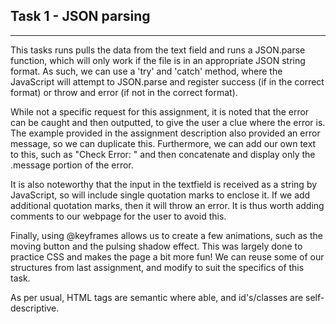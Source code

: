 ## Task 1 - JSON parsing
---

This tasks runs pulls the data from the text field and runs a JSON.parse function, which will only work if the file is in an appropriate JSON string format. As such, we can use a 'try' and 'catch' method, where the JavaScript will attempt to JSON.parse and register success (if in the correct format) or throw and error (if not in the correct format).

While not a specific request for this assignment, it is noted that the error can be caught and then outputted, to give the user a clue where the error is. The example provided in the assignment description also provided an error message, so we can duplicate this. Furthermore, we can add our own text to this, such as "Check Error: " and then concatenate and display only the .message portion of the error. 

It is also noteworthy that the input in the textfield is received as a string by JavaScript, so will include single quotation marks to enclose it. If we add additional quotation marks, then it will throw an error. It is thus worth adding comments to our webpage for the user to avoid this.

Finally, using @keyframes allows us to create a few animations, such as the moving button and the pulsing shadow effect. This was largely done to practice CSS and makes the page a bit more fun! We can reuse some of our structures from last assignment, and modify to suit the specifics of this task. 

As per usual, HTML tags are semantic where able, and id's/classes are self-descriptive. 